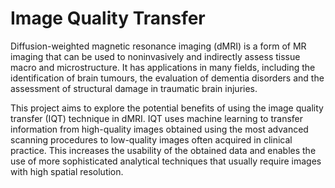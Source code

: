 # Image Quality Transfer

Diffusion-weighted magnetic resonance imaging (dMRI) is a form of MR imaging that can be used to noninvasively and indirectly assess tissue macro and microstructure. It has applications in many fields, including the identification of brain tumours, the evaluation of dementia disorders and the assessment of structural damage in traumatic brain injuries.

This project aims to explore the potential benefits of using the image quality transfer (IQT) technique in dMRI. IQT uses machine learning to transfer information from high-quality images obtained using the most advanced scanning procedures to low-quality images often acquired in clinical practice. This increases the usability of the obtained data and enables the use of more sophisticated analytical techniques that usually require images with high spatial resolution.

